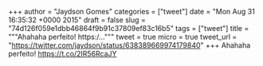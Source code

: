 
+++
author = "Jaydson Gomes"
categories = ["tweet"]
date = "Mon Aug 31 16:35:32 +0000 2015"
draft = false
slug = "74d126f059e1dbb46864f9b91c37809ef83c16b5"
tags = ["tweet"]
title = """Ahahaha perfeito! https:/..."""
tweet = true
micro = true
tweet_url = "https://twitter.com/jaydson/status/638389669974179840"
+++
Ahahaha perfeito! https://t.co/2IR56RcaJY
